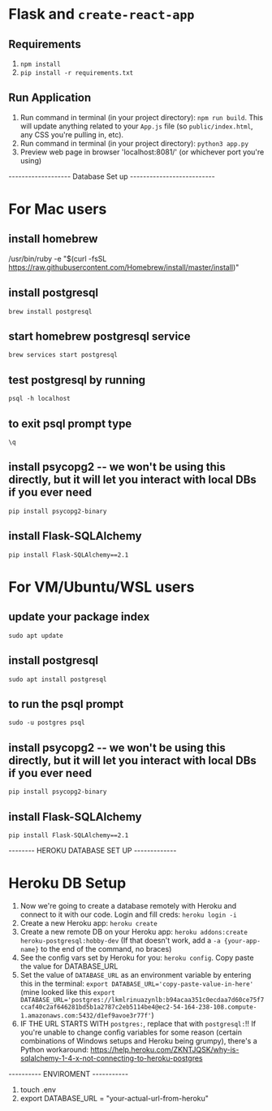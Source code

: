 # Flask and `create-react-app`

## Requirements
1. `npm install`
2. `pip install -r requirements.txt`

## Run Application
1. Run command in terminal (in your project directory): `npm run build`. This will update anything related to your `App.js` file (so `public/index.html`, any CSS you're pulling in, etc).
2. Run command in terminal (in your project directory): `python3 app.py`
3. Preview web page in browser 'localhost:8081/' (or whichever port you're using)

------------------- Database Set up --------------------------
# For Mac users

## install homebrew
/usr/bin/ruby -e "$(curl -fsSL https://raw.githubusercontent.com/Homebrew/install/master/install)"

## install postgresql
`brew install postgresql`

## start homebrew postgresql service
`brew services start postgresql`

## test postgresql by running
`psql -h localhost`

## to exit psql prompt type
`\q`

## install psycopg2 -- we won't be using this directly, but it will let you interact with local DBs if you ever need
`pip install psycopg2-binary`

## install Flask-SQLAlchemy
`pip install Flask-SQLAlchemy==2.1`


# For VM/Ubuntu/WSL users

## update your package index
`sudo apt update`

## install postgresql
`sudo apt install postgresql`

## to run the psql prompt
`sudo -u postgres psql`

## install psycopg2 -- we won't be using this directly, but it will let you interact with local DBs if you ever need
`pip install psycopg2-binary`

## install Flask-SQLAlchemy
`pip install Flask-SQLAlchemy==2.1`


-------- HEROKU DATABASE SET UP -------------
# Heroku DB Setup
1. Now we're going to create a database remotely with Heroku and connect to it with our code. Login and fill creds: `heroku login -i`
2. Create a new Heroku app: `heroku create`
3. Create a new remote DB on your Heroku app: `heroku addons:create heroku-postgresql:hobby-dev` (If that doesn't work, add a `-a {your-app-name}` to the end of the command, no braces)
4. See the config vars set by Heroku for you: `heroku config`. Copy paste the value for DATABASE_URL
5. Set the value of `DATABASE_URL` as an environment variable by entering this in the terminal: `export DATABASE_URL='copy-paste-value-in-here'` (mine looked like this `export DATABASE_URL='postgres://lkmlrinuazynlb:b94acaa351c0ecdaa7d60ce75f7ccaf40c2af646281bd5b1a2787c2eb5114be4@ec2-54-164-238-108.compute-1.amazonaws.com:5432/d1ef9avoe3r77f'`)
6. IF THE URL STARTS WITH `postgres:`, replace that with `postgresql:`!! If you're unable to change config variables for some reason (certain combinations of Windows setups and Heroku being grumpy), there's a Python workaround: https://help.heroku.com/ZKNTJQSK/why-is-sqlalchemy-1-4-x-not-connecting-to-heroku-postgres

---------- ENVIROMENT -----------

1. touch .env 
2. export DATABASE_URL = "your-actual-url-from-heroku"